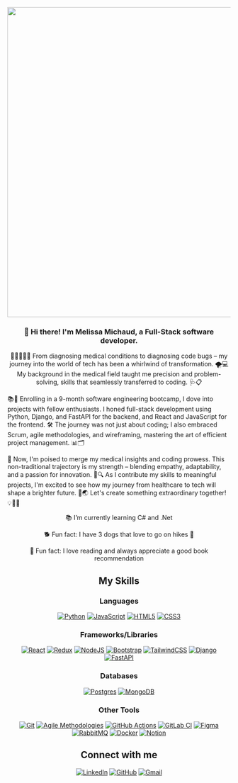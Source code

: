 <p align="center">
<img src="https://media.tenor.com/S59bPkT0pqcAAAAC/programming.gif" width="700px" align="center">
</p>

<h3 align="center">👋 Hi there! I'm Melissa Michaud, a Full-Stack software developer.</h3>
<p align="center">
👩‍⚕️🔀👩‍💻 From diagnosing medical conditions to diagnosing code bugs – my journey into the world of tech has been a whirlwind of transformation. 🌪️💻 My background in the medical field taught me precision and problem-solving, skills that seamlessly transferred to coding. 🩺📋

📚🚀 Enrolling in a 9-month software engineering bootcamp, I dove into projects with fellow enthusiasts. I honed full-stack development using Python, Django, and FastAPI for the backend, and React and JavaScript for the frontend. 🛠️ The journey was not just about coding; I also embraced Scrum, agile methodologies, and wireframing, mastering the art of efficient project management. 📊🗂️

🌟 Now, I'm poised to merge my medical insights and coding prowess. This non-traditional trajectory is my strength – blending empathy, adaptability, and a passion for innovation. 🤝🔍 As I contribute my skills to meaningful projects, I'm excited to see how my journey from healthcare to tech will shape a brighter future. 🌈🌏 Let's create something extraordinary together! 💡👩‍💻
</p>

<p align="center">
📚 I’m currently learning C# and .Net 
</p>
<p align="center">
🐕 Fun fact: I have 3 dogs that love to go on hikes 🌲
</p>
<p align="center">
📖 Fun fact: I love reading and always appreciate a good book recommendation
</p>

## <div align="center">My Skills</div>

<div align="center">

### Languages  
[![Python](https://img.shields.io/badge/python-3670A0?style=for-the-badge&logo=python&logoColor=ffdd54)](https://www.python.org/)
[![JavaScript](https://img.shields.io/badge/javascript-%23323330.svg?style=for-the-badge&logo=javascript&logoColor=%23F7DF1E)](https://www.javascript.com/)
[![HTML5](https://img.shields.io/badge/html5-%23E34F26.svg?style=for-the-badge&logo=html5&logoColor=white)](https://developer.mozilla.org/en-US/docs/Glossary/HTML5)
[![CSS3](https://img.shields.io/badge/css3-%231572B6.svg?style=for-the-badge&logo=css3&logoColor=white)](https://developer.mozilla.org/en-US/docs/Web/CSS)

### Frameworks/Libraries

[![React](https://img.shields.io/badge/react-%2320232a.svg?style=for-the-badge&logo=react&logoColor=%2361DAFB)](https://reactjs.org/)
[![Redux](https://img.shields.io/badge/redux-%23593d88.svg?style=for-the-badge&logo=redux&logoColor=white)](https://redux.js.org/)
[![NodeJS](https://img.shields.io/badge/node.js-6DA55F?style=for-the-badge&logo=node.js&logoColor=white)](https://nodejs.org/)
[![Bootstrap](https://img.shields.io/badge/bootstrap-%238511FA.svg?style=for-the-badge&logo=bootstrap&logoColor=white)](https://getbootstrap.com/)
[![TailwindCSS](https://img.shields.io/badge/tailwindcss-%2338B2AC.svg?style=for-the-badge&logo=tailwind-css&logoColor=white)](https://tailwindcss.com/)
[![Django](https://img.shields.io/badge/django-%23092E20.svg?style=for-the-badge&logo=django&logoColor=white)](https://www.djangoproject.com/)
[![FastAPI](https://img.shields.io/badge/FastAPI-005571?style=for-the-badge&logo=fastapi)](https://fastapi.tiangolo.com/)

### Databases
[![Postgres](https://img.shields.io/badge/postgres-%23316192.svg?style=for-the-badge&logo=postgresql&logoColor=white)](https://www.postgresql.org/)
[![MongoDB](https://img.shields.io/badge/MongoDB-%234ea94b.svg?style=for-the-badge&logo=mongodb&logoColor=white)](https://www.mongodb.com/)

### Other Tools

[![Git](https://img.shields.io/badge/-Git-F05032?logo=git&logoColor=white)](https://github.com/)
[![Agile Methodologies](https://img.shields.io/badge/-Agile_Methodologies-008075?logo=scrumalliance&logoColor=white)](https://www.scrumalliance.org/)
[![GitHub Actions](https://img.shields.io/badge/github%20actions-%232671E5.svg?style=for-the-badge&logo=githubactions&logoColor=white)](https://github.com/features/actions)
[![GitLab CI](https://img.shields.io/badge/gitlab%20ci-%23181717.svg?style=for-the-badge&logo=gitlab&logoColor=white)](https://about.gitlab.com/)
[![Figma](https://img.shields.io/badge/figma-%23F24E1E.svg?style=for-the-badge&logo=figma&logoColor=white)](https://www.figma.com/)
[![RabbitMQ](https://img.shields.io/badge/Rabbitmq-FF6600?style=for-the-badge&logo=rabbitmq&logoColor=white)](https://www.rabbitmq.com/)
[![Docker](https://img.shields.io/badge/docker-%230db7ed.svg?style=for-the-badge&logo=docker&logoColor=white)](https://www.docker.com/)
[![Notion](https://img.shields.io/badge/Notion-%23000000.svg?style=for-the-badge&logo=notion&logoColor=white)](https://www.notion.so/)

## <div align="center">Connect with me</div>

[![LinkedIn](https://img.shields.io/badge/linkedin-%230077B5.svg?style=for-the-badge&logo=linkedin&logoColor=white)](https://www.linkedin.com/in/melissammichaud/)
[![GitHub](https://img.shields.io/badge/github-%23121011.svg?style=for-the-badge&logo=github&logoColor=white)](https://github.com/Melissamichaud1)
[![Gmail](https://img.shields.io/badge/Gmail-D14836?style=for-the-badge&logo=gmail&logoColor=white)](https://mail.google.com/mail/u/0/?fs=1&tf=cm&source=mailto&to=melissamichaud0319@gmail.com)
